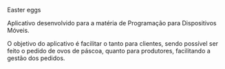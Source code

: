 Easter eggs

Aplicativo desenvolvido para a matéria de Programação para Dispositivos Móveis.

O objetivo do aplicativo é facilitar o tanto para clientes, sendo possível ser feito o pedido de ovos de páscoa, quanto para produtores, facilitando a gestão dos pedidos.

